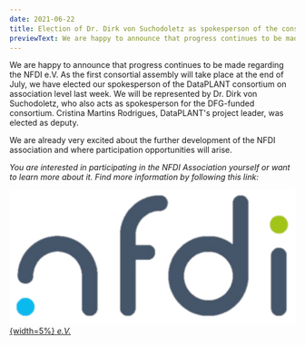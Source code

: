 ```yaml
---
date: 2021-06-22
title: Election of Dr. Dirk von Suchodoletz as spokesperson of the consortium according to the statutes of NFDI e.V.
previewText: We are happy to announce that progress continues to be made regarding the NFDI e.V. As the first consortial assembly will take place at the end of July, we have elected our spokesperson of the DataPLANT consortium on association level last week. We will be represented by Dr. Dirk von Suchodoletz, who also acts as spokesperson for the DFG-funded consortium. Cristina Martins Rodrigues, DataPLANT's project leader, was elected as deputy ...
---
```


We are happy to announce that progress continues to be made regarding the NFDI e.V. As the first consortial assembly will take place at the end of July, we have elected our spokesperson of the DataPLANT consortium on association level last week. We will be represented by Dr. Dirk von Suchodoletz, who also acts as spokesperson for the DFG-funded consortium. Cristina Martins Rodrigues, DataPLANT's project leader, was elected as deputy.

We are already very excited about the further development of the NFDI association and where participation opportunities will arise.

*You are interested in participating in the NFDI Association yourself or want to learn more about it. Find more information by following this link:*

[![NFDI-Verein](/src/assets/images/branding/NFDI.svg "Infratalk"){width=5%}](https://www.nfdi.de/verein/)[ *e.V.*](https://www.nfdi.de/verein/)



